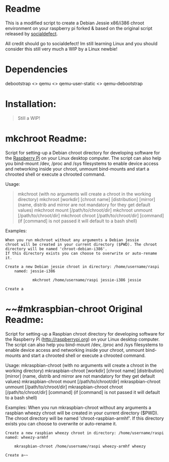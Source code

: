 Readme
================

This is a modified script to create a Debian Jessie x86/i386 chroot environment on your raspberry pi forked & based on the original script released by [socialdefect](https://github.com/socialdefect/mkraspbian-chroot). 


All credit should go to socialdefect! Im still learning Linux and you should consider this still very much a WIP by a Linux newbie! 

Dependencies
=================

<addr>debootstrap <> qemu <> qemu-user-static <> qemu-debootstrap</addr>

Installation:
=================

>Still a WIP!





mkchroot Readme:
==================================

Script for setting-up a Debian chroot directory for developing software for the [Raspberry Pi](http://raspberrypi.org) on your Linux desktop computer.
The script can also help you bind-mount /dev, /proc and /sys filesystems to enable device
access and networking inside your chroot, unmount bind-mounts and start a chrooted shell or
execute a chrooted command.

Usage:
       
>mkchroot
>                (with no arguments will create a chroot in the working directory)
>       mkchroot [workdir] [chroot name] [distribution] [mirror]
>                (name, distrib and mirror are not mandatory for they get default values)
>       mkchroot mount [/path/to/chroot/dir]
>       mkchroot unmount [/path/to/chroot/dir]
>       mkchroot chroot [/path/to/chroot/dir] [command]
>                (if [command] is not passed it will default to a bash shell)

Examples:
    
	When you run mkchroot without any arguments a Debian jessie
    chroot will be created in your current directory ($PWD). The chroot
    directory will be named 'chroot-debian-i386'.
    If this directory exists you can choose to overwrite or auto-rename it.

    Create a new Debian jessie chroot in directory: /home/username/raspi
        named: jessie-i386

                mkchroot /home/username/raspi jessie-i386 jessie

    Create a

~~#mkraspbian-chroot Original Readme:
======

Script for setting-up a Raspbian chroot directory for developing software for the Raspberry Pi 
(http://raspberrypi.org) on your Linux desktop computer.  
The script can also help you bind-mount /dev, /proc and /sys filesystems to enable device 
access and networking inside your chroot, unmount bind-mounts and start a chrooted shell or 
execute a chrooted command.

Usage:
       mkraspbian-chroot
		(with no arguments will create a chroot in the working directory)
       mkraspbian-chroot [workdir] [chroot name] [distribution] [mirror]
		(name, distrib and mirror are not mandatory for they get default values)
       mkraspbian-chroot mount [/path/to/chroot/dir]
       mkraspbian-chroot unmount [/path/to/chroot/dir]
       mkraspbian-chroot chroot [/path/to/chroot/dir] [command] 
		(if [command] is not passed it will default to a bash shell)

Examples:
    When you run mkraspbian-chroot without any arguments a raspbian wheezy
    chroot will be created in your current directory ($PWD). The chroot
    directory will be named 'chroot-raspbian-armhf'.
    If this directory exists you can choose to overwrite or auto-rename it.

    Create a new raspbian wheezy chroot in directory: /home/username/raspi 
	named: wheezy-armhf

		mkraspbian-chroot /home/username/raspi wheezy-armhf wheezy

    Create a~~
